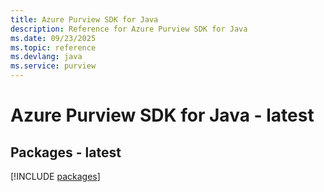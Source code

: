 ```yaml
---
title: Azure Purview SDK for Java
description: Reference for Azure Purview SDK for Java
ms.date: 09/23/2025
ms.topic: reference
ms.devlang: java
ms.service: purview
---
```

# Azure Purview SDK for Java - latest
## Packages - latest
[!INCLUDE [packages](purview-index.md)]